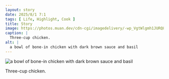```yaml
---
layout: story
date: 2025/8/1 7:1
tags: [ Life, Highlight, Cook ]
title: Story
image: https://photos.muan.dev/cdn-cgi/imagedelivery/-wp_VgtWlgmh1JURQ8t1mg/f0526a23-b4fc-4b95-9859-09394f138200/public
caption: |
  Three-cup chicken.
alt: |
  a bowl of bone-in chicken with dark brown sauce and basil 
---
```



![a bowl of bone-in chicken with dark brown sauce and basil ](https://photos.muan.dev/cdn-cgi/imagedelivery/-wp_VgtWlgmh1JURQ8t1mg/f0526a23-b4fc-4b95-9859-09394f138200/public)

Three-cup chicken.
